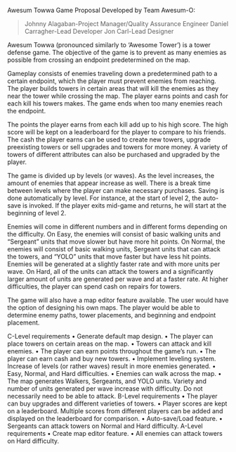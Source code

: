 Awesum Towwa Game Proposal
Developed by Team Awesum-O:
> Johnny Alagaban-Project Manager/Quality Assurance Engineer
> Daniel Carragher-Lead Developer
> Jon Carl-Lead Designer

Awesum Towwa (pronounced similarly to ‘Awesome Tower’) is a tower defense game. The objective of the game is to prevent as many enemies as possible from crossing an endpoint predetermined on the map.

Gameplay consists of enemies traveling down a predetermined path to a certain endpoint, which the player must prevent enemies from reaching. The player builds towers in certain areas that will kill the enemies as they near the tower while crossing the map. The player earns points and cash for each kill his towers makes. The game ends when too many enemies reach the endpoint.

The points the player earns from each kill add up to his high score. The high score will be kept on a leaderboard for the player to compare to his friends. The cash the player earns can be used to create new towers, upgrade preexisting towers or sell upgrades and towers for more money. A variety of towers of different attributes can also be purchased and upgraded by the player.

The game is divided up by levels (or waves). As the level increases, the amount of enemies that appear increase as well. There is a break time between levels where the player can make necessary purchases. Saving is done automatically by level. For instance, at the start of level 2, the auto-save is invoked. If the player exits mid-game and returns, he will start at the beginning of level 2.

Enemies will come in different numbers and in different forms depending on the difficulty. On Easy, the enemies will consist of basic walking units and “Sergeant” units that move slower but have more hit points. On Normal, the enemies will consist of basic walking units, Sergeant units that can attack the towers, and “YOLO” units that move faster but have less hit points. Enemies will be generated at a slightly faster rate and with more units per wave. On Hard, all of the units can attack the towers and a significantly larger amount of units are generated per wave and at a faster rate. At higher difficulties, the player can spend cash on repairs for towers.

The game will also have a map editor feature available. The user would have the option of designing his own maps. The player would be able to determine enemy paths, tower placements, and beginning and endpoint placement.

C-Level requirements
•	Generate default map design.
•	The player can place towers on certain areas on the map.
•	Towers can attack and kill enemies.
•	The player can earn points throughout the game’s run.
•	The player can earn cash and buy new towers.
•	Implement leveling system. Increase of levels (or rather waves) result in more enemies generated.
•	Easy, Normal, and Hard difficulties.
•	Enemies can walk across the map.
•	The map generates Walkers, Sergeants, and YOLO units. Variety and number of units generated per wave increase with difficulty. Do not necessarily need to be able to attack.
B-Level requirements
•	The player can buy upgrades and different varieties of towers.
•	Player scores are kept on a leaderboard. Multiple scores from different players can be added and displayed on the leaderboard for comparison.
•	Auto-save/Load feature.
•	Sergeants can attack towers on Normal and Hard difficulty.
A-Level requirements
•	Create map editor feature.
•	All enemies can attack towers on Hard difficulty.